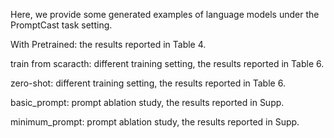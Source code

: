 Here, we provide some generated examples of language models under the PromptCast task setting.

With Pretrained: the results reported in Table 4.

train from scaracth: different training setting, the results reported in Table 6.

zero-shot: different training setting, the results reported in Table 6.

basic_prompt: prompt ablation study, the results reported in Supp.

minimum_prompt: prompt ablation study, the results reported in Supp.
